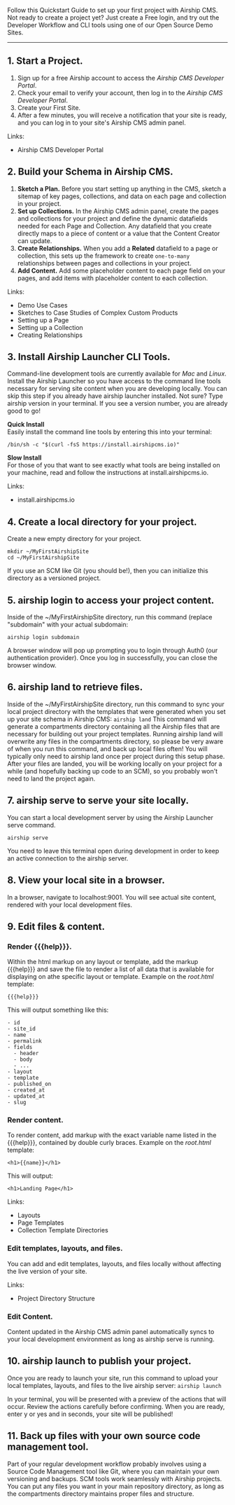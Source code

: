 Follow this Quickstart Guide to set up your first project with Airship CMS. Not ready to create a project yet? Just create a Free login, and try out the Developer Workflow and CLI tools using one of our Open Source Demo Sites.

---

## 1. Start a Project.
1. Sign up for a free Airship account to access the _Airship CMS Developer Portal_.
2. Check your email to verify your account, then log in to the _Airship CMS Developer Portal_.
3. Create your First Site.
4. After a few minutes, you will receive a notification that your site is ready, and you can log in to your site's Airship CMS admin panel.

Links:
- Airship CMS Developer Portal

## 2. Build your Schema in Airship CMS.
1. **Sketch a Plan.** Before you start setting up anything in the CMS, sketch a sitemap of key pages, collections, and data on each page and collection in your project.
2. **Set up Collections.** In the Airship CMS admin panel, create the pages and collections for your project and define the dynamic datafields needed for each Page and Collection. Any datafield that you create directly maps to a piece of content or a value that the Content Creator can update.
3. **Create Relationships.** When you add a **Related** datafield to a page or collection, this sets up the framework to create `one-to-many` relationships between pages and collections in your project.
4. **Add Content.** Add some placeholder content to each page field on your pages, and add items with placeholder content to each collection.

Links:
- Demo Use Cases
- Sketches to Case Studies of Complex Custom Products
- Setting up a Page
- Setting up a Collection
- Creating Relationships

## 3. Install Airship Launcher CLI Tools.
Command-line development tools are currently available for _Mac_ and _Linux_. Install the Airship Launcher so you have access to the command line tools necessary for serving site content when you are developing locally. You can skip this step if you already have airship launcher installed. Not sure? Type <span class="code">airship version</span> in your terminal. If you see a version number, you are already good to go!

**Quick Install**  
Easily install the command line tools by entering this into your terminal:
```
/bin/sh -c "$(curl -fsS https://install.airshipcms.io)"
```

**Slow Install**  
For those of you that want to see exactly what tools are being installed on your machine, read and follow the instructions at <span class="code">install.airshipcms.io</span>.

Links:
- install.airshipcms.io

## 4. Create a local directory for your project.
Create a new empty directory for your project.
```
mkdir ~/MyFirstAirshipSite
cd ~/MyFirstAirshipSite
```
If you use an SCM like Git (you should be!), then you can initialize this directory as a versioned project.

## 5. <span class="code">airship login</span> to access your project content.
Inside of the <span class="code">~/MyFirstAirshipSite directory</span>, run this command (replace "subdomain" with your actual subdomain:
```
airship login subdomain
```
A browser window will pop up prompting you to login through Auth0 (our authentication provider). Once you log in successfully, you can close the browser window.

## 6. <span class="code">airship land</span> to retrieve files.
Inside of the <span class="code">~/MyFirstAirshipSite directory</span>, run this command to sync your local project directory with the templates that were generated when you set up your site schema in Airship CMS:
```airship land```
This command will generate a <span class="code">compartments</span> directory containing all the Airship files that are necessary for building out your project templates. Running <span class="code">airship land</span> will overwrite any files in the <span class="code">compartments</span> directory, so please be very aware of when you run this command, and back up local files often! You will typically only need to <span class="code">airship land</span> once per project during this setup phase. After your files are landed, you will be working locally on your project for a while (and hopefully backing up code to an SCM), so you probably won't need to land the project again.

## 7. <span class="code">airship serve</span> to serve your site locally.
You can start a local development server by using the Airship Launcher serve command.
```
airship serve
```
You need to leave this terminal open during development in order to keep an active connection to the airship server.

## 8. View your local site in a browser.
In a browser, navigate to <span class="code">localhost:9001</span>. You will see actual site content, rendered with your local development files.

## 9. Edit files & content.

### Render {{{help}}}.
Within the html markup on any layout or template, add the markup <span class="code">{{{help}}}</span> and save the file to render a list of all data that is available for displaying on athe specific layout or template. Example on the _root.html_ template:
```
{{{help}}}
```
This will output something like this:
```
- id
- site_id
- name
- permalink
- fields
  - header
  - body
  - ...
- layout
- template
- published_on
- created_at
- updated_at
- slug
```

### Render content.
To render content, add markup with the exact variable name listed in the <span class="code">{{{help}}}</span>, contained by double curly braces. Example on the _root.html_ template:
```
<h1>{{name}}</h1>
```
This will output:
```
<h1>Landing Page</h1>
```
Links:
- Layouts
- Page Templates
- Collection Template Directories

### Edit templates, layouts, and files.
You can add and edit templates, layouts, and files locally without affecting the live version of your site.

Links:
- Project Directory Structure

### Edit Content.
Content updated in the Airship CMS admin panel automatically syncs to your local development environment as long as <span class="code">airship serve</span> is running.

## 10. <span class="code">airship launch</span> to publish your project.
Once you are ready to launch your site, run this command to upload your local templates, layouts, and files to the live airship server:
```airship launch```

In your terminal, you will be presented with a preview of the actions that will occur. Review the actions carefully before confirming. When you are ready, enter <span class="code">y</span> or <span class="code">yes</span> and in seconds, your site will be published!

## 11. Back up files with your own source code management tool.
Part of your regular development workflow probably involves using a Source Code Management tool like Git, where you can maintain your own versioning and backups. SCM tools work seamlessly with Airship projects. You can put any files you want in your main repository directory, as long as the <span class="code">compartments</span> directory maintains proper files and structure.
